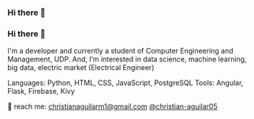 ### Hi there 👋

<!--
- 🔭 I’m currently working on ...
- 🌱 I’m currently learning ...
- 👯 I’m looking to collaborate on ...
- 🤔 I’m looking for help with ...
- 💬 Ask me about ...
- 📫 How to reach me: ...
- 😄 Pronouns: ...
- ⚡ Fun fact: ...
-->

### Hi there 👋

I'm a developer and currently a student of Computer Engineering and Management, UDP. And, I’m interested in data science, machine learning, big data, electric market (Electrical Engineer)

Languages: Python, HTML, CSS, JavaScript, PostgreSQL
Tools: Angular, Flask, Firebase, Kivy

📧 reach me: christianaguilarm1@gmail.com
<a href="linkedin.com/in/christian-aguilar05/">@christian-aguilar05</a>

